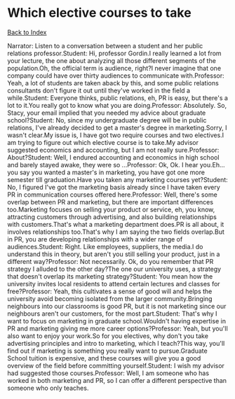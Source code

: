 # Which elective courses to take
[Back to Index](https://github.com/windows10010/tpoExtractor/blog/master/README.md)

Narrator: Listen to a conversation between a student and her public relations professor.Student: Hi, professor Gordin.I really learned a lot from your lecture, the one about analyzing all those different segments of the population.Oh, the official term is audience, right?I never imagine that one company could have over thirty audiences to communicate with.Professor: Yeah, a lot of students are taken aback by this, and some public relations consultants don't figure it out until they've worked in the field a while.Student: Everyone thinks, public relations, eh, PR is easy, but there's a lot to it.You really got to know what you are doing.Professor: Absolutely. So, Stacy, your email implied that you needed my advice about graduate school?Student: No, since my undergraduate degree will be in public relations, I've already decided to get a master's degree in marketing.Sorry, I wasn't clear.My issue is, I have got two require courses and two electives.I am trying to figure out which elective course is to take.My advisor suggested economics and accounting, but I am not really sure.Professor: About?Student: Well, I endured accounting and economics in high school and barely stayed awake, they were so ...Professor: Ok, Ok. I hear you.Eh... you say you wanted a master's in marketing, you have got one more semester till graduation.Have you taken any marketing courses yet?Student: No, I figured I've got the marketing basis already since I have taken every PR in communication courses offered here.Professor: Well, there's some overlap between PR and marketing, but there are important differences too.Marketing focuses on selling your product or service, eh, you know, attracting customers through advertising, and also building relationships with customers.That's what a marketing department does.PR is all about, it involves relationships too.That's why I am saying the two fields overlap.But in PR, you are developing relationships with a wider range of audiences.Student: Right. Like employees, suppliers, the media.I do understand this in theory, but aren't you still selling your product, just in a different way?Professor: Not necessarily. Ok, do you remember that PR strategy I alluded to the other day?The one our university uses, a strategy that doesn't overlap its marketing strategy?Student: You mean how the university invites local residents to attend certain lectures and classes for free?Professor: Yeah, this cultivates a sense of good will and helps the university avoid becoming isolated from the larger community.Bringing neighbours into our classrooms is good PR, but it is not marketing since our neighbours aren't our customers, for the most part.Student: That's why I want to focus on marketing in graduate school.Wouldn't having expertise in PR and marketing giving me more career options?Professor: Yeah, but you'll also want to enjoy your work.So for you electives, why don't you take advertising principles and intro to marketing, which I teach?This way, you'll find out if marketing is something you really want to pursue.Graduate School tuition is expensive, and these courses will give you a good overview of the field before committing yourself.Student: I wish my advisor had suggested those courses.Professor: Well, I am someone who has worked in both marketing and PR, so I can offer a different perspective than someone who only teaches.
 